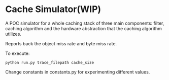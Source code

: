 # Cache Simulator(WIP)

A POC simulator for a whole caching stack of three main components:
 filter, caching algorithm and the hardware abstraction that the
 caching algorithm utilizes.

Reports back the object miss rate and byte miss rate.

To execute:

```
python run.py trace_filepath cache_size
```

Change constants in constants.py for experimenting different values.